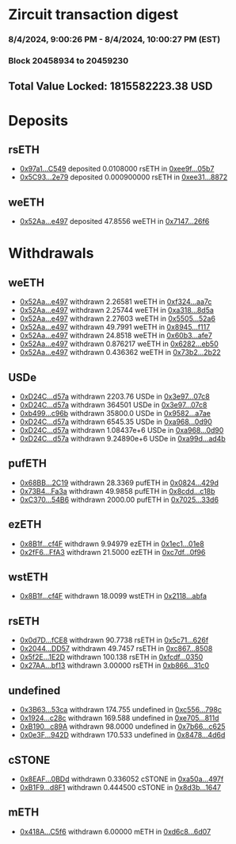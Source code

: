 # Zircuit transaction digest
### 8/4/2024, 9:00:26 PM - 8/4/2024, 10:00:27 PM (EST)
### Block 20458934 to 20459230

## Total Value Locked: 1815582223.38 USD

# Deposits
## rsETH
- [0x97a1...C549](https://etherscan.io/address/0x97a1CA841B4792068932D4224681f6F6fa22C549) deposited 0.0108000 rsETH in [0xee9f...05b7](https://etherscan.io/tx/0x97a1CA841B4792068932D4224681f6F6fa22C549)
- [0x5C93...2e79](https://etherscan.io/address/0x5C931A5bc76Ec279C97D516d61E8153dE6242e79) deposited 0.000900000 rsETH in [0xee31...8872](https://etherscan.io/tx/0x5C931A5bc76Ec279C97D516d61E8153dE6242e79)
## weETH
- [0x52Aa...e497](https://etherscan.io/address/0x52Aa899454998Be5b000Ad077a46Bbe360F4e497) deposited 47.8556 weETH in [0x7147...26f6](https://etherscan.io/tx/0x52Aa899454998Be5b000Ad077a46Bbe360F4e497)
# Withdrawals
## weETH
- [0x52Aa...e497](https://etherscan.io/address/0x52Aa899454998Be5b000Ad077a46Bbe360F4e497) withdrawn 2.26581 weETH in [0xf324...aa7c](https://etherscan.io/tx/0x52Aa899454998Be5b000Ad077a46Bbe360F4e497)
- [0x52Aa...e497](https://etherscan.io/address/0x52Aa899454998Be5b000Ad077a46Bbe360F4e497) withdrawn 2.25744 weETH in [0xa318...8d5a](https://etherscan.io/tx/0x52Aa899454998Be5b000Ad077a46Bbe360F4e497)
- [0x52Aa...e497](https://etherscan.io/address/0x52Aa899454998Be5b000Ad077a46Bbe360F4e497) withdrawn 2.27603 weETH in [0x5505...52a6](https://etherscan.io/tx/0x52Aa899454998Be5b000Ad077a46Bbe360F4e497)
- [0x52Aa...e497](https://etherscan.io/address/0x52Aa899454998Be5b000Ad077a46Bbe360F4e497) withdrawn 49.7991 weETH in [0x8945...f117](https://etherscan.io/tx/0x52Aa899454998Be5b000Ad077a46Bbe360F4e497)
- [0x52Aa...e497](https://etherscan.io/address/0x52Aa899454998Be5b000Ad077a46Bbe360F4e497) withdrawn 24.8518 weETH in [0x60b3...afe7](https://etherscan.io/tx/0x52Aa899454998Be5b000Ad077a46Bbe360F4e497)
- [0x52Aa...e497](https://etherscan.io/address/0x52Aa899454998Be5b000Ad077a46Bbe360F4e497) withdrawn 0.876217 weETH in [0x6282...eb50](https://etherscan.io/tx/0x52Aa899454998Be5b000Ad077a46Bbe360F4e497)
- [0x52Aa...e497](https://etherscan.io/address/0x52Aa899454998Be5b000Ad077a46Bbe360F4e497) withdrawn 0.436362 weETH in [0x73b2...2b22](https://etherscan.io/tx/0x52Aa899454998Be5b000Ad077a46Bbe360F4e497)
## USDe
- [0xD24C...d57a](https://etherscan.io/address/0xD24Cfe2d0fa81369ca6291c28ac5426e16B6d57a) withdrawn 2203.76 USDe in [0x3e97...07c8](https://etherscan.io/tx/0xD24Cfe2d0fa81369ca6291c28ac5426e16B6d57a)
- [0xD24C...d57a](https://etherscan.io/address/0xD24Cfe2d0fa81369ca6291c28ac5426e16B6d57a) withdrawn 364501 USDe in [0x3e97...07c8](https://etherscan.io/tx/0xD24Cfe2d0fa81369ca6291c28ac5426e16B6d57a)
- [0xb499...c96b](https://etherscan.io/address/0xb4996473337D5eac539F0f6cb27c1C552EfFc96b) withdrawn 35800.0 USDe in [0x9582...a7ae](https://etherscan.io/tx/0xb4996473337D5eac539F0f6cb27c1C552EfFc96b)
- [0xD24C...d57a](https://etherscan.io/address/0xD24Cfe2d0fa81369ca6291c28ac5426e16B6d57a) withdrawn 6545.35 USDe in [0xa968...0d90](https://etherscan.io/tx/0xD24Cfe2d0fa81369ca6291c28ac5426e16B6d57a)
- [0xD24C...d57a](https://etherscan.io/address/0xD24Cfe2d0fa81369ca6291c28ac5426e16B6d57a) withdrawn 1.08437e+6 USDe in [0xa968...0d90](https://etherscan.io/tx/0xD24Cfe2d0fa81369ca6291c28ac5426e16B6d57a)
- [0xD24C...d57a](https://etherscan.io/address/0xD24Cfe2d0fa81369ca6291c28ac5426e16B6d57a) withdrawn 9.24890e+6 USDe in [0xa99d...ad4b](https://etherscan.io/tx/0xD24Cfe2d0fa81369ca6291c28ac5426e16B6d57a)
## pufETH
- [0x68BB...2C19](https://etherscan.io/address/0x68BB33435961B11Bfbdf967876752134aA162C19) withdrawn 28.3369 pufETH in [0x0824...429d](https://etherscan.io/tx/0x68BB33435961B11Bfbdf967876752134aA162C19)
- [0x73B4...Fa3a](https://etherscan.io/address/0x73B49B8c535E9BFa027f2A26A746929dcc75Fa3a) withdrawn 49.9858 pufETH in [0x8cdd...c18b](https://etherscan.io/tx/0x73B49B8c535E9BFa027f2A26A746929dcc75Fa3a)
- [0xC370...54B6](https://etherscan.io/address/0xC3708f8C576f9B374138D7Cc101978da8ec954B6) withdrawn 2000.00 pufETH in [0x7025...33d6](https://etherscan.io/tx/0xC3708f8C576f9B374138D7Cc101978da8ec954B6)
## ezETH
- [0x8B1f...cf4F](https://etherscan.io/address/0x8B1fE9D1Ca7991A01fC2f4fe579BB52F68B4cf4F) withdrawn 9.94979 ezETH in [0x1ec1...01e8](https://etherscan.io/tx/0x8B1fE9D1Ca7991A01fC2f4fe579BB52F68B4cf4F)
- [0x2fF6...FfA3](https://etherscan.io/address/0x2fF647e0233bE3eC4B78342891955465E42fFfA3) withdrawn 21.5000 ezETH in [0xc7df...0f96](https://etherscan.io/tx/0x2fF647e0233bE3eC4B78342891955465E42fFfA3)
## wstETH
- [0x8B1f...cf4F](https://etherscan.io/address/0x8B1fE9D1Ca7991A01fC2f4fe579BB52F68B4cf4F) withdrawn 18.0099 wstETH in [0x2118...abfa](https://etherscan.io/tx/0x8B1fE9D1Ca7991A01fC2f4fe579BB52F68B4cf4F)
## rsETH
- [0x0d7D...fCE8](https://etherscan.io/address/0x0d7Da677225D64b2De8bf690294FDabd6106fCE8) withdrawn 90.7738 rsETH in [0x5c71...626f](https://etherscan.io/tx/0x0d7Da677225D64b2De8bf690294FDabd6106fCE8)
- [0x2044...DD57](https://etherscan.io/address/0x2044A96daA25cDC59413a3894C0F8c60EC46DD57) withdrawn 49.7457 rsETH in [0xc867...8508](https://etherscan.io/tx/0x2044A96daA25cDC59413a3894C0F8c60EC46DD57)
- [0x5f2E...1E2D](https://etherscan.io/address/0x5f2EF95321efF13b9f8799f130f92A8327641E2D) withdrawn 100.138 rsETH in [0xfcdf...0350](https://etherscan.io/tx/0x5f2EF95321efF13b9f8799f130f92A8327641E2D)
- [0x27AA...bf13](https://etherscan.io/address/0x27AAE6ff5Eef49c58f136F4898415b0C3554bf13) withdrawn 3.00000 rsETH in [0xb866...31c0](https://etherscan.io/tx/0x27AAE6ff5Eef49c58f136F4898415b0C3554bf13)
## undefined
- [0x3B63...53ca](https://etherscan.io/address/0x3B63d6E736c65583e6b42c5a87f861Bfde6953ca) withdrawn 174.755 undefined in [0xc556...798c](https://etherscan.io/tx/0x3B63d6E736c65583e6b42c5a87f861Bfde6953ca)
- [0x1924...c28c](https://etherscan.io/address/0x1924f74123Fa4E683624983Bf9eA926c582Fc28c) withdrawn 169.588 undefined in [0xe705...811d](https://etherscan.io/tx/0x1924f74123Fa4E683624983Bf9eA926c582Fc28c)
- [0xB190...c89A](https://etherscan.io/address/0xB190095AD97c1f5EDB353eac9D54A33E136Cc89A) withdrawn 98.0000 undefined in [0x7b66...c625](https://etherscan.io/tx/0xB190095AD97c1f5EDB353eac9D54A33E136Cc89A)
- [0x0e3F...942D](https://etherscan.io/address/0x0e3F61155046138dc9b981Ad7F4E59814BE3942D) withdrawn 170.533 undefined in [0x8478...4d6d](https://etherscan.io/tx/0x0e3F61155046138dc9b981Ad7F4E59814BE3942D)
## cSTONE
- [0x8EAF...0BDd](https://etherscan.io/address/0x8EAFDD38AC1d463Bdc8aB4471E7Ce4FdAC3C0BDd) withdrawn 0.336052 cSTONE in [0xa50a...497f](https://etherscan.io/tx/0x8EAFDD38AC1d463Bdc8aB4471E7Ce4FdAC3C0BDd)
- [0xB1F9...d8F1](https://etherscan.io/address/0xB1F9b3d74A6140d640E01b0569868b86A9b3d8F1) withdrawn 0.444500 cSTONE in [0x8d3b...1647](https://etherscan.io/tx/0xB1F9b3d74A6140d640E01b0569868b86A9b3d8F1)
## mETH
- [0x418A...C5f6](https://etherscan.io/address/0x418A983FDff31d5b4A2196D14604a01EB52dC5f6) withdrawn 6.00000 mETH in [0xd6c8...6d07](https://etherscan.io/tx/0x418A983FDff31d5b4A2196D14604a01EB52dC5f6)

